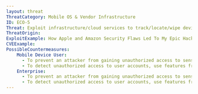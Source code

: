 ```yaml
---
layout: threat
ThreatCategory: Mobile OS & Vendor Infrastructure
ID: ECO-5
Threat: Exploit infrastructure/cloud services to track/locate/wipe device without consent, e.g. Google's Android Device Manager or Apple's Find my iPhone
ThreatOrigin:
ExploitExample: How Apple and Amazon Security Flaws Led To My Epic Hacking [^197]
CVEExample:
PossibleCountermeasures:
    Mobile Device User:
      - To prevent an attacker from gaining unauthorized access to sensitive functionality (e.g., locating or wiping a device associated with the account), enable two-factor or other strong authentication methods for user accounts on Google, Apple, or other device management and tracking services.
      - To detect unauthorized access to user accounts, use features from Google or others to periodically analyze account activity for suspicious logins.
    Enterprise:
      - To prevent an attacker from gaining unauthorized access to sensitive functionality (e.g., locating or wiping a device associated with the account), enable two-factor or other strong authentication methods for user accounts on Google, Apple, or other device management and tracking services.
      - To detect unauthorized access to user accounts, use features from Google or others to periodically analyze account activity for suspicious logins.
---
```

